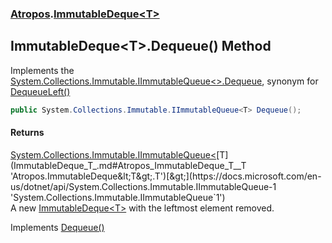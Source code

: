 ### [Atropos](Atropos.md 'Atropos').[ImmutableDeque&lt;T&gt;](ImmutableDeque_T_.md 'Atropos.ImmutableDeque&lt;T&gt;')
## ImmutableDeque&lt;T&gt;.Dequeue() Method
Implements the [System.Collections.Immutable.IImmutableQueue&lt;&gt;.Dequeue](https://docs.microsoft.com/en-us/dotnet/api/System.Collections.Immutable.IImmutableQueue-1.Dequeue 'System.Collections.Immutable.IImmutableQueue`1.Dequeue'), synonym for [DequeueLeft()](IImmutableDeque_T__DequeueLeft().md 'Atropos.IImmutableDeque&lt;T&gt;.DequeueLeft()')
```csharp
public System.Collections.Immutable.IImmutableQueue<T> Dequeue();
```
#### Returns
[System.Collections.Immutable.IImmutableQueue&lt;](https://docs.microsoft.com/en-us/dotnet/api/System.Collections.Immutable.IImmutableQueue-1 'System.Collections.Immutable.IImmutableQueue`1')[T](ImmutableDeque_T_.md#Atropos_ImmutableDeque_T__T 'Atropos.ImmutableDeque&lt;T&gt;.T')[&gt;](https://docs.microsoft.com/en-us/dotnet/api/System.Collections.Immutable.IImmutableQueue-1 'System.Collections.Immutable.IImmutableQueue`1')  
A new [ImmutableDeque&lt;T&gt;](ImmutableDeque_T_.md 'Atropos.ImmutableDeque&lt;T&gt;') with the leftmost element removed.

Implements [Dequeue()](https://docs.microsoft.com/en-us/dotnet/api/System.Collections.Immutable.IImmutableQueue-1.Dequeue 'System.Collections.Immutable.IImmutableQueue`1.Dequeue')  
